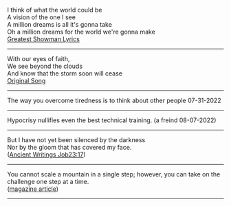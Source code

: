 I think of what the world could be <br>
A vision of the one I see <br>
A million dreams is all it's gonna take <br>
Oh a million dreams for the world we're gonna make <br>
<a href="https://www.azlyrics.com/lyrics/greatestshowmancast/amilliondreams.html">Greatest Showman Lyrics</a>
<hr>
With our eyes of faith, <br>
We see beyond the clouds <br>
And know that the storm soon will cease <br>
<a href="https://www.jw.org/en/library/music-songs/original-songs/peace-at-last-2022-convention-song/">Original Song</a>
<hr>
The way you overcome tiredness is to think about other people 07-31-2022 
<hr>
Hypocrisy  nullifies even the best technical training. (a freind 08-07-2022)
<hr>
But I have not yet been silenced by the darkness<br>
Nor by the gloom that has covered my face. <br>(<a href="https://www.jw.org/en/library/bible/nwt/books/job/23/#v180230175">Ancient Writings Job23:17</a>)
<hr>
You cannot scale a mountain in a single step; however, you can take on the challenge one step at a time. <br>(<a href="https://wol.jw.org/en/wol/d/r1/lp-e/102014125">magazine article</a>)
<hr>
